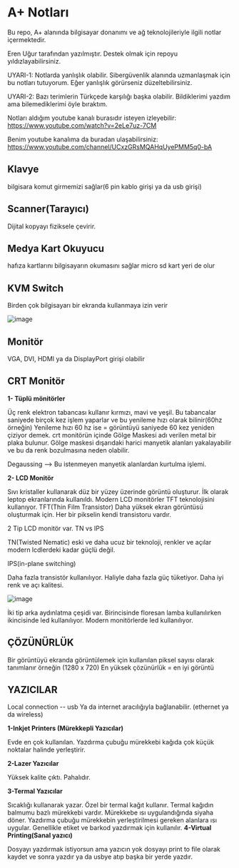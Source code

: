 # A+ Notları
Bu repo, A+ alanında bilgisayar donanımı ve ağ teknolojileriyle ilgili notlar içermektedir.

Eren Uğur tarafından yazılmıştır. Destek olmak için repoyu yıldızlayabilirsiniz.

UYARI-1: Notlarda yanlışlık olabilir. Sibergüvenlik alanında uzmanlaşmak için bu notları tutuyorum. Eğer yanlışlık görürseniz düzeltebilirsiniz.

UYARI-2: Bazı terimlerin Türkçede karşılığı başka olabilir. Bildiklerimi yazdım ama bilemediklerimi öyle bıraktım.

Notları aldığım youtube kanalı burasıdır isteyen izleyebilir: https://www.youtube.com/watch?v=2eLe7uz-7CM

Benim youtube kanalıma da buradan ulaşabilirsiniz: https://www.youtube.com/channel/UCxzGRsMQAHqUyePMM5q0-bA


## Klavye
bilgisara komut girmemizi sağlar(6 pin kablo girişi ya da usb girişi)

## Scanner(Tarayıcı)
Dijital kopyayı fiziksele çevirir.

## Medya Kart Okuyucu
hafıza kartlarını bilgisayarın okumasını sağlar micro sd kart yeri de olur

## KVM Switch
Birden çok bilgisayarı bir ekranda kullanmaya izin verir

![image](https://github.com/Erendevv/siber-guvenlige-giris-notlari-aplus/assets/77689529/a81194b5-c6be-4cb6-bdd7-a1700c3d239d)

## Monitör

VGA, DVI, HDMI ya da DisplayPort girişi olabilir

## CRT Monitör

**1- Tüplü mönitörler**

Üç renk elektron tabancası kullanır kırmızı, mavi ve yeşil. Bu tabancalar saniyede birçok kez işlem yaparlar ve bu yenileme hızı olarak bilinir(60hz örneğin) Yenileme hızı 60 hz ise = görüntüyü saniyede 60 kez yeniden çiziyor demek.
crt monitörün içinde Gölge Maskesi adı verilen metal bir plaka bulunur. Gölge maskesi dışarıdaki harici manyetik alanları yakalayabilir ve bu da renk bozulmasına neden olabilir.

Degaussing --> Bu istenmeyen manyetik alanlardan kurtulma işlemi.

**2- LCD Monitör**

Sıvı kristaller kullanarak düz bir yüzey üzerinde görüntü oluşturur. İlk olarak leptop ekranlarında kullanıldı. Modern LCD monitörler TFT teknolojisini kullanıyor. TFT(Thin Film Transistor) Daha yüksek ekran görüntüsü oluşturmak için. Her bir pikselin kendi transistoru vardır.

2 Tip LCD monitör var. TN vs IPS

TN(Twisted Nematic) eski ve daha ucuz bir teknoloji, renkler ve açılar modern lcdlerdeki kadar güçlü değil.

IPS(in-plane switching)

Daha fazla transistör kullanılıyor. Haliyle daha fazla güç tüketiyor. Daha iyi renk ve açı kalitesi.

![image](https://github.com/Erendevv/siber-guvenlige-giris-notlari-aplus/assets/77689529/6169a62b-cdd0-4e4e-85d2-a3ce9a9191f8)

İki tip arka aydınlatma çeşidi var. Birincisinde floresan lamba kullanılırken ikincisinde led kullanılıyor. Modern monitörlerde led kullanılıyor.

## ÇÖZÜNÜRLÜK

Bir görüntüyü ekranda görüntülemek için kullanılan piksel sayısı olarak tanımlanır örneğin (1280 x 720)
En yüksek çözünürlük = en iyi görüntü

## YAZICILAR

Local connection -- usb
Ya da internet aracılığıyla bağlanabilir. (ethernet ya da wireless)

**1-Inkjet Printers (Mürekkepli Yazıcılar)**

Evde en çok kullanılan. Yazdırma çubuğu mürekkebi kağıda çok küçük noktalar halinde yerleştirir.

**2-Lazer Yazıcılar**

Yüksek kalite çıktı. Pahalıdır.

**3-Termal Yazıcılar**

Sıcaklığı kullanarak yazar. Özel bir termal kağıt kullanır. Termal kağıdın balmumu bazlı mürekkebi vardır. Mürekkebe ısı uygulandığında siyaha döner. Yazdırma çubuğu mürekkebin yerleştirilmesi gereken alanlara ısı uygular. Genellikle etiket ve barkod yazdırmak için kullanılır.
**4-Virtual Printing(Sanal yazıcı)**

Dosyayı yazdırmak istiyorsun ama yazıcın yok dosyayı print to file olarak kaydet ve sonra yazdır ya da usbye  atıp başka bir yerde yazdır.























